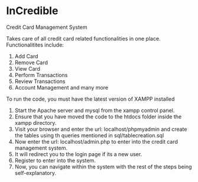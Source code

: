 # InCredible
Credit Card Management System

Takes care of all credit card related functionalities in one place.
Functionalitites include:
1. Add Card
2. Remove Card
3. View Card
4. Perform Transactions
5. Review Transactions
6. Account Management
and many more

To run the code, you must have the latest version of XAMPP installed
1. Start the Apache server and mysql from the xampp control panel.
2. Ensure that you have moved the code to the htdocs folder inside the xampp directory.
3. Visit your browser and enter the url: localhost/phpmyadmin and create the tables using th queries mentioned in sql/tablecreation.sql
4. Now enter the url: localhost/admin.php to enter into the credit card management system.
5. It will redirect you to the login page if its a new user.
6. Register to enter into the system.
7. Now, you can navigate within the system with the rest of the steps being self-explanatory.
